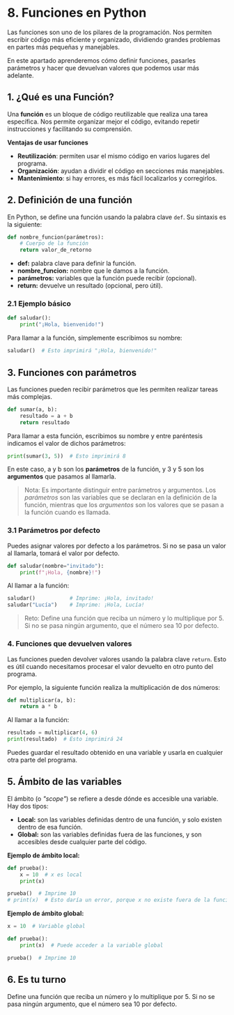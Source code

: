 # 8. Funciones en Python

Las funciones son uno de los pilares de la programación. Nos permiten escribir código más eficiente y organizado, dividiendo grandes problemas en partes más pequeñas y manejables. 

En este apartado aprenderemos cómo definir funciones, pasarles parámetros y hacer que devuelvan valores que podemos usar más adelante.

## 1. ¿Qué es una Función?

Una **función** es un bloque de código reutilizable que realiza una tarea específica. Nos permite organizar mejor el código, evitando repetir instrucciones y facilitando su comprensión.

**Ventajas de usar funciones**

* **Reutilización**: permiten usar el mismo código en varios lugares del programa.
* **Organización**: ayudan a dividir el código en secciones más manejables.
* **Mantenimiento**: si hay errores, es más fácil localizarlos y corregirlos.

## 2. Definición de una función

En Python, se define una función usando la palabra clave `def`. Su sintaxis es la siguiente:

```py
def nombre_funcion(parámetros):
    # Cuerpo de la función
    return valor_de_retorno
```

* **def:** palabra clave para definir la función.
* **nombre_funcion:** nombre que le damos a la función.
* **parámetros:** variables que la función puede recibir (opcional).
* **return:** devuelve un resultado (opcional, pero útil).

### 2.1 Ejemplo básico

```py
def saludar():
    print("¡Hola, bienvenido!")
```

Para llamar a la función, simplemente escribimos su nombre:

```py
saludar()  # Esto imprimirá "¡Hola, bienvenido!"
```

## 3. Funciones con parámetros

Las funciones pueden recibir parámetros que les permiten realizar tareas más complejas.

```py
def sumar(a, b):
    resultado = a + b
    return resultado
```

Para llamar a esta función, escribimos su nombre y entre paréntesis indicamos el valor de dichos parámetros:

```py
print(sumar(3, 5))  # Esto imprimirá 8
```

En este caso, a y b son los **parámetros** de la función, y 3 y 5 son los **argumentos** que pasamos al llamarla.

> Nota: Es importante distinguir entre parámetros y argumentos. Los *parámetros* son las variables que se declaran en la definición de la función, mientras que los *argumentos* son los valores que se pasan a la función cuando es llamada.

### 3.1 Parámetros por defecto

Puedes asignar valores por defecto a los parámetros. Si no se pasa un valor al llamarla, tomará el valor por defecto.

```py
def saludar(nombre="invitado"):
    print(f"¡Hola, {nombre}!")
```

Al llamar a la función:

```py
saludar()           # Imprime: ¡Hola, invitado!
saludar("Lucía")    # Imprime: ¡Hola, Lucía!
```

> Reto: Define una función que reciba un número y lo multiplique por 5. Si no se pasa ningún argumento, que el número sea 10 por defecto.

### 4. Funciones que devuelven valores

Las funciones pueden devolver valores usando la palabra clave `return`. Esto es útil cuando necesitamos procesar el valor devuelto en otro punto del programa.

Por ejemplo, la siguiente función realiza la multiplicación de dos números:

```py
def multiplicar(a, b):
    return a * b
```

Al llamar a la función:

```py
resultado = multiplicar(4, 6)
print(resultado)  # Esto imprimirá 24
```

Puedes guardar el resultado obtenido en una variable y usarla en cualquier otra parte del programa. 

## 5. Ámbito de las variables

El ámbito (o *"scope"*) se refiere a desde dónde es accesible una variable. Hay dos tipos:

* **Local:** son las variables definidas dentro de una función, y solo existen dentro de esa función.
* **Global:** son las variables definidas fuera de las funciones, y son accesibles desde cualquier parte del código.

**Ejemplo de ámbito local:**

```py
def prueba():
    x = 10  # x es local
    print(x)

prueba()  # Imprime 10
# print(x)  # Esto daría un error, porque x no existe fuera de la función
```

**Ejemplo de ámbito global:**

```py
x = 10  # Variable global

def prueba():
    print(x)  # Puede acceder a la variable global

prueba()  # Imprime 10
```

## 6. Es tu turno

 Define una función que reciba un número y lo multiplique por 5. Si no se pasa ningún argumento, que el número sea 10 por defecto.